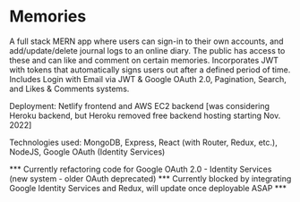 # Memories

A full stack MERN app where users can sign-in to their own accounts, and add/update/delete journal logs to an online diary. The public has access to these and can like and comment on certain memories. Incorporates JWT with tokens that automatically signs users out after a defined period of time. Includes Login with Email via JWT & Google OAuth 2.0, Pagination, Search, and Likes & Comments systems. 

Deployment: Netlify frontend and AWS EC2 backend [was considering Heroku backend, but Heroku removed free backend hosting starting Nov. 2022]

Technologies used: MongoDB, Express, React (with Router, Redux, etc.), NodeJS, Google OAuth (Identity Services)

*** Currently refactoring code for Google OAuth 2.0 - Identity Services (new system - older OAuth deprecated)
*** Currently blocked by integrating Google Identity Services and Redux, will update once deployable ASAP ***
